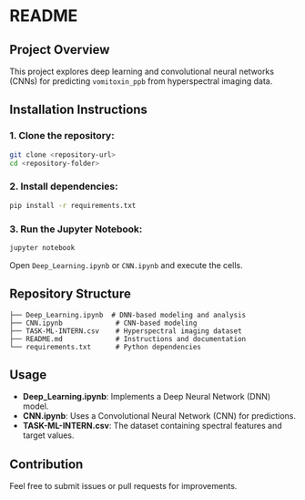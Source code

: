# README

## Project Overview
This project explores deep learning and convolutional neural networks (CNNs) for predicting `vomitoxin_ppb` from hyperspectral imaging data.

## Installation Instructions
### 1. Clone the repository:
```bash
git clone <repository-url>
cd <repository-folder>
```
### 2. Install dependencies:
```bash
pip install -r requirements.txt
```

### 3. Run the Jupyter Notebook:
```bash
jupyter notebook
```
Open `Deep_Learning.ipynb` or `CNN.ipynb` and execute the cells.

## Repository Structure
```
├── Deep_Learning.ipynb  # DNN-based modeling and analysis
├── CNN.ipynb             # CNN-based modeling
├── TASK-ML-INTERN.csv    # Hyperspectral imaging dataset
├── README.md             # Instructions and documentation
└── requirements.txt      # Python dependencies
```

## Usage
- **Deep_Learning.ipynb**: Implements a Deep Neural Network (DNN) model.
- **CNN.ipynb**: Uses a Convolutional Neural Network (CNN) for predictions.
- **TASK-ML-INTERN.csv**: The dataset containing spectral features and target values.

## Contribution
Feel free to submit issues or pull requests for improvements.

